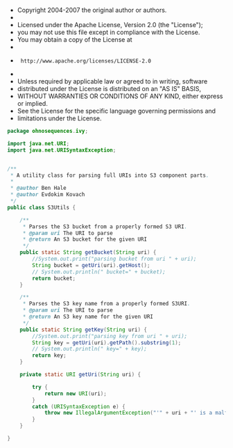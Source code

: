 
 * Copyright 2004-2007 the original author or authors.
 *
 * Licensed under the Apache License, Version 2.0 (the "License");
 * you may not use this file except in compliance with the License.
 * You may obtain a copy of the License at
 *
 *      http://www.apache.org/licenses/LICENSE-2.0
 *
 * Unless required by applicable law or agreed to in writing, software
 * distributed under the License is distributed on an "AS IS" BASIS,
 * WITHOUT WARRANTIES OR CONDITIONS OF ANY KIND, either express or implied.
 * See the License for the specific language governing permissions and
 * limitations under the License.


```java
package ohnosequences.ivy;

import java.net.URI;
import java.net.URISyntaxException;


/**
 * A utility class for parsing full URIs into S3 component parts.
 * 
 * @author Ben Hale
 * @author Evdokim Kovach
 */
public class S3Utils {

	/**
	 * Parses the S3 bucket from a properly formed S3 URI.
	 * @param uri The URI to parse
	 * @return An S3 bucket for the given URI
	 */
	public static String getBucket(String uri) {
		//System.out.print("parsing bucket from uri " + uri);
		String bucket = getUri(uri).getHost();
		// System.out.println(" bucket=" + bucket);
		return bucket;
	}

	/**
	 * Parses the S3 key name from a properly formed S3URI.
	 * @param uri The URI to parse
	 * @return An S3 key name for the given URI
	 */
	public static String getKey(String uri) {
		//System.out.print("parsing key from uri " + uri);
		String key = getUri(uri).getPath().substring(1);
		// System.out.println(" key=" + key);
		return key;
	}

	private static URI getUri(String uri) {

		try {
			return new URI(uri);
		}
		catch (URISyntaxException e) {
			throw new IllegalArgumentException("'" + uri + "' is a malformed S3 URI");
		}
	}

}

```




[main/java/ohnosequences/ivy/S3Repository.java]: S3Repository.java.md
[main/java/ohnosequences/ivy/S3RepositoryException.java]: S3RepositoryException.java.md
[main/java/ohnosequences/ivy/S3Resolver.java]: S3Resolver.java.md
[main/java/ohnosequences/ivy/S3Resource.java]: S3Resource.java.md
[main/java/ohnosequences/ivy/S3Utils.java]: S3Utils.java.md